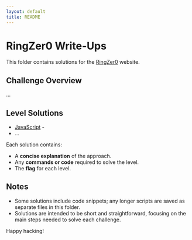 ```yaml
---
layout: default
title: README
---
```


# RingZer0 Write-Ups

This folder contains solutions for the [RingZer0](https://ringzer0ctf.com) website. 

## Challenge Overview
...

## Level Solutions
- [JavaScript](./JavaScript/README.md) - 
- ...

Each solution contains:
- A **concise explanation** of the approach.
- Any **commands or code** required to solve the level.
- The **flag** for each level.

## Notes
- Some solutions include code snippets; any longer scripts are saved as separate files in this folder.
- Solutions are intended to be short and straightforward, focusing on the main steps needed to solve each challenge.
  
Happy hacking!
